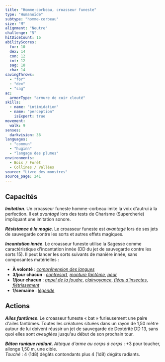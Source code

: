 ```yaml
---
title: "Homme-corbeau, croasseur funeste"
type: "Humanoïde"
subtype: "homme-corbeau"
size: "M"
alignment: "Neutre"
challenge: "5"
hitDiceCount: 16
abilityScores:
  for: 10
  dex: 14
  con: 12
  int: 12
  sag: 18
  cha: 14
savingThrows:
  - "for"
  - "dex"
  - "sag"
ac:
  armorType: "armure de cuir clouté"
skills:
  - name: "intimidation"
  - name: "perception"
    isExpert: true
movement:
  walk: 9
senses:
  darkvision: 36
languages:
  - "commun"
  - "huginn"
  - "langage des plumes"
environments:
  - Bois / Forêt
  - Collines / Vallées
source: "Livre des monstres"
source_page: 241
---
```

## Capacités
_**Imitation**_. Un croasseur funeste homme-corbeau imite la voix d'autrui à la perfection. Il est _avantagé_ lors des tests de Charisme (Supercherie) impliquant une imitation sonore.

_**Résistance à la magie**_. Le croasseur funeste est _avantagé_ lors de ses jets de sauvegarde contre les sorts et autres effets magiques.

_**Incantation innée**_. Le croasseur funeste utilise la Sagesse comme caractéristique d'incantation innée (DD du jet de sauvegarde contre les sorts 15). Il peut lancer les sorts suivants de manière innée, sans composantes matérielles :
* **À volonté** : [_compréhension des langues_](/grimoire/comprehension-des-langues/)
* **3/jour chacun** : [_contresort_](/grimoire/contresort/), [_monture fantôme_](/grimoire/monture-fantome/), [_peur_](/grimoire/peur/)
* **1/jour chacun** : [_appel de la foudre_](/grimoire/appel-de-la-foudre/), [_clairvoyance_](/grimoire/clairvoyance/), [_fléau d'insectes_](/grimoire/fleau-d-insectes/), [_flétrissement_](/grimoire/fletrissement/)
* **1/semaine** : [_légende_](/grimoire/legende/)

## Actions
_**Ailes fantômes**_. Le croasseur funeste « bat » furieusement une paire d'ailes fantômes. Toutes les créatures situées dans un rayon de 1,50 mètre autour de lui doivent réussir un jet de sauvegarde de Dextérité DD 13, sans quoi elles sont _aveuglées_ jusqu'au début de son prochain tour.

_**Bâton runique radiant**_. _Attaque d'arme au corps à corps_ : +3 pour toucher, allonge 1,50 m, une cible.  
_Touché_ : 4 (1d8) dégâts contondants plus 4 (1d8) dégâts radiants.
